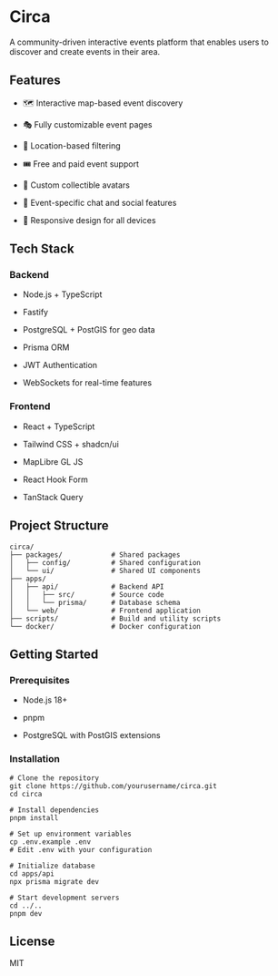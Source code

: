 # Circa

A community-driven interactive events platform that enables users to discover and create events in their area.

## Features

- 🗺️ Interactive map-based event discovery

- 🎭 Fully customizable event pages

- 📍 Location-based filtering

- 🎟️ Free and paid event support

- 👤 Custom collectible avatars

- 💬 Event-specific chat and social features

- 📱 Responsive design for all devices

## Tech Stack

### Backend

- Node.js + TypeScript

- Fastify

- PostgreSQL + PostGIS for geo data

- Prisma ORM

- JWT Authentication

- WebSockets for real-time features

### Frontend

- React + TypeScript

- Tailwind CSS + shadcn/ui

- MapLibre GL JS

- React Hook Form

- TanStack Query

## Project Structure

```
circa/
├── packages/            # Shared packages
│   ├── config/          # Shared configuration
│   └── ui/              # Shared UI components
├── apps/
│   ├── api/             # Backend API
│   │   ├── src/         # Source code
│   │   └── prisma/      # Database schema
│   └── web/             # Frontend application
├── scripts/             # Build and utility scripts
└── docker/              # Docker configuration
```

## Getting Started

### Prerequisites

- Node.js 18+

- pnpm

- PostgreSQL with PostGIS extensions

### Installation

```
# Clone the repository
git clone https://github.com/yourusername/circa.git
cd circa

# Install dependencies
pnpm install

# Set up environment variables
cp .env.example .env
# Edit .env with your configuration

# Initialize database
cd apps/api
npx prisma migrate dev

# Start development servers
cd ../..
pnpm dev
```

## License

MIT